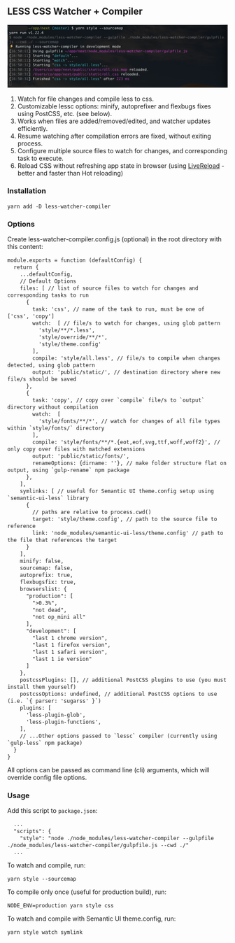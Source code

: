 ## LESS CSS Watcher + Compiler
![less-watcher-compiler-cli](docs/less-watcher-compiler.png)
1. Watch for file changes and compile less to css. 
2. Customizable lessc options: minify, autoprefixer and flexbugs fixes using PostCSS, etc. (see below).
3. Works when files are added/removed/edited, and watcher updates efficiently. 
4. Resume watching after compilation errors are fixed, without exiting process.
5. Configure multiple source files to watch for changes, and corresponding task to execute.
6. Reload CSS without refreshing app state in browser (using [LiveReload](https://chrome.google.com/webstore/detail/livereload/jnihajbhpnppcggbcgedagnkighmdlei?hl=en) - better and faster than Hot reloading)

### Installation
```
yarn add -D less-watcher-compiler
```

### Options
Create less-watcher-compiler.config.js (optional) in the root directory with this content:
```
module.exports = function (defaultConfig) {
  return {
    ...defaultConfig,
    // Default Options
    files: [ // list of source files to watch for changes and corresponding tasks to run
      {
        task: 'css', // name of the task to run, must be one of ['css', 'copy']
        watch:  [ // file/s to watch for changes, using glob pattern
          'style/**/*.less',
          'style/override/**/*',
          'style/theme.config'
        ],
        compile: 'style/all.less', // file/s to compile when changes detected, using glob pattern
        output: 'public/static/', // destination directory where new file/s should be saved
      },
      {
        task: 'copy', // copy over `compile` file/s to `output` directory without compilation
        watch:  [
          'style/fonts/**/*', // watch for changes of all file types within `style/fonts/` directory
        ],
        compile: 'style/fonts/**/*.{eot,eof,svg,ttf,woff,woff2}', // only copy over files with matched extensions
        output: 'public/static/fonts/',
        renameOptions: {dirname: ''}, // make folder structure flat on output, using `gulp-rename` npm package
      },
    ],
    symlinks: [ // useful for Semantic UI theme.config setup using `semantic-ui-less` library
      {
        // paths are relative to process.cwd()
        target: 'style/theme.config', // path to the source file to reference
        link: 'node_modules/semantic-ui-less/theme.config' // path to the file that references the target
      }
    ],
    minify: false,
    sourcemap: false,
    autoprefix: true,
    flexbugsfix: true,
    browserslist: {
      "production": [
        ">0.3%",
        "not dead",
        "not op_mini all"
      ],
      "development": [
        "last 1 chrome version",
        "last 1 firefox version",
        "last 1 safari version",
        "last 1 ie version"
      ]
    },
    postcssPlugins: [], // additional PostCSS plugins to use (you must install them yourself)
    postcssOptions: undefined, // additional PostCSS options to use (i.e. `{ parser: 'sugarss' }`)
    plugins: [
      'less-plugin-glob',
      'less-plugin-functions',
    ],
    // ...Other options passed to `lessc` compiler (currently using `gulp-less` npm package)
  }
}
```
All options can be passed as command line (cli) arguments, which will override config file options.


### Usage
Add this script to `package.json`:
```
  ...
  "scripts": {
    "style": "node ./node_modules/less-watcher-compiler --gulpfile ./node_modules/less-watcher-compiler/gulpfile.js --cwd ./"
  ...
```

To watch and compile, run:
```
yarn style --sourcemap
```

To compile only once (useful for production build), run:
```
NODE_ENV=production yarn style css
```

To watch and compile with Semantic UI theme.config, run:
```
yarn style watch symlink
```
